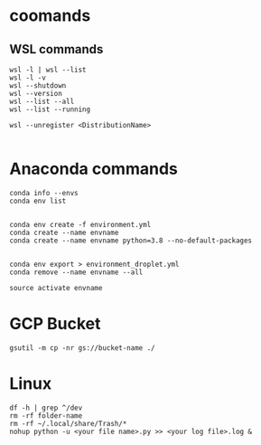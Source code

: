 # coomands

## WSL commands

```
wsl -l | wsl --list
wsl -l -v
wsl --shutdown
wsl --version
wsl --list --all
wsl --list --running

wsl --unregister <DistributionName>


```


# Anaconda commands

```
conda info --envs
conda env list


conda env create -f environment.yml
conda create --name envname
conda create --name envname python=3.8 --no-default-packages


conda env export > environment_droplet.yml
conda remove --name envname --all

source activate envname

```

# GCP Bucket

```
gsutil -m cp -nr gs://bucket-name ./

```

# Linux 

```
df -h | grep ^/dev
rm -rf folder-name
rm -rf ~/.local/share/Trash/*
nohup python -u <your file name>.py >> <your log file>.log &

```

